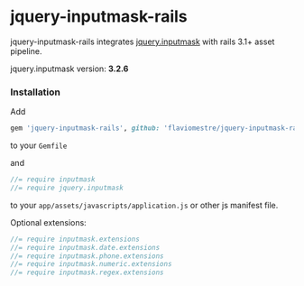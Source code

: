 # jquery-inputmask-rails

jquery-inputmask-rails integrates [jquery.inputmask](https://github.com/RobinHerbots/jquery.inputmask) with rails 3.1+ asset pipeline.

jquery.inputmask version: <b id="jquery.inputmask-version">3.2.6</b>

### Installation

Add

``` ruby
gem 'jquery-inputmask-rails', github: 'flaviomestre/jquery-inputmask-rails'`
```

to your `Gemfile`

and

```javascript
//= require inputmask
//= require jquery.inputmask
```

to your `app/assets/javascripts/application.js` or other js manifest file.

Optional extensions:

```javascript
//= require inputmask.extensions
//= require inputmask.date.extensions
//= require inputmask.phone.extensions
//= require inputmask.numeric.extensions
//= require inputmask.regex.extensions
```
